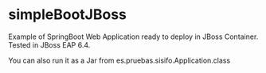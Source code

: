 # simpleBootJBoss

Example of SpringBoot Web Application ready to deploy in JBoss Container.
Tested in JBoss EAP 6.4.

You can also run it as a Jar from es.pruebas.sisifo.Application.class
